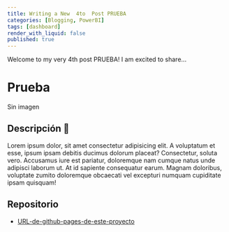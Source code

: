 ```yaml
---
title: Writing a New  4to  Post PRUEBA
categories: [Blogging, PowerBI]
tags: [dashboard]
render_with_liquid: false
published: true
---
```

Welcome to my very 4th post PRUEBA! I am excited to share...

# Prueba

Sin imagen

## Descripción 📑

Lorem ipsum dolor, sit amet consectetur adipisicing elit. A voluptatum et esse, ipsum ipsam debitis ducimus dolorum placeat? Consectetur, soluta vero. Accusamus iure est pariatur, doloremque nam cumque natus unde adipisci laborum ut. At id sapiente consequatur earum. Magnam doloribus, voluptate zumito doloremque obcaecati vel excepturi numquam cupiditate ipsam quisquam!

## Repositorio
- [URL-de-github-pages-de-este-proyecto](https://github.com/MelvinColmenares/prueba)



